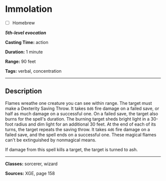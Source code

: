# Immolation

- [ ] Homebrew

***5th-level evocation***

**Casting Time:** action

**Duration:** 1 minute

**Range:** 90 feet

**Tags:** verbal, concentration

---

## Description
Flames wreathe one creature you can see within range.
The target must make a Dexterity Saving Throw.
It takes `8d6` fire damage on a failed save, or half as much damage on a successful one.
On a failed save, the target also burns for the spell's duration.
The burning target sheds bright light in a 30-foot radius and dim light for an additional 30 feet.
At the end of each of its turns, the target repeats the saving throw.
It takes `4d6` fire damage on a failed save, and the spell ends on a successful one.
These magical flames can't be extinguished by nonmagical means.

If damage from this spell kills a target, the target is turned to ash.

---

**Classes:** sorcerer, wizard

**Sources:** XGE, page 158
